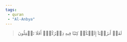 ```yaml
---
tags: 
 - quran 
 - "Al-Anbya"
---
```


> لَقَدۡ أَنزَلۡنَآ إِلَيۡكُمۡ كِتَٰبٗا فِيهِ ذِكۡرُكُمۡۚ أَفَلَا تَعۡقِلُونَ
